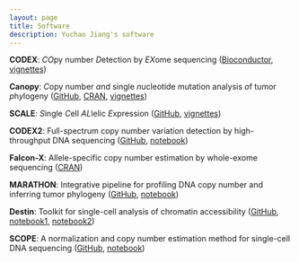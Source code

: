 ```yaml
---
layout: page
title: Software
description: Yuchao Jiang's software
---
```




**CODEX**: *CO*py number *D*etection by *EX*ome sequencing ([Bioconductor](http://www.bioconductor.org/packages/release/bioc/html/CODEX.html), [vignettes](http://www.bioconductor.org/packages/release/bioc/vignettes/CODEX/inst/doc/CODEX_vignettes.pdf))

**Canopy**: *C*opy number *a*nd single *n*ucleotide mutation analysis *o*f tumor *p*h*y*logeny ([GitHub](https://github.com/yuchaojiang/Canopy), [CRAN](https://cran.r-project.org/web/packages/Canopy/index.html), [vignettes](https://cran.rstudio.com/web/packages/Canopy/vignettes/Canopy_vignettes.pdf))

**SCALE**: *S*ingle *C*ell *AL*lelic *E*xpression ([GitHub](https://github.com/yuchaojiang/SCALE), [vignettes](https://github.com/yuchaojiang/SCALE/blob/master/demo/SCALE_vignettes.pdf))

**CODEX2**: Full-spectrum copy number variation detection by high-throughput DNA sequencing ([GitHub](https://github.com/yuchaojiang/CODEX2), [notebook](http://htmlpreview.github.io/?https://github.com/yuchaojiang/CODEX2/blob/master/demo/CODEX2.html))

**Falcon-X**: Allele-specific copy number estimation by whole-exome sequencing ([CRAN](https://CRAN.R-project.org/package=falconx))

**MARATHON**: Integrative pipeline for profiling DNA copy number and inferring tumor phylogeny ([GitHub](https://github.com/yuchaojiang/MARATHON), [notebook](https://rawgit.com/yuchaojiang/MARATHON/master/notebook/MARATHON.html))

**Destin**: Toolkit for single-cell analysis of chromatin accessibility ([GitHub](https://github.com/urrutiag/destin), [notebook1](https://rawgit.com/urrutiag/destin/master/package/vignettes/destinBuenrostroMouse.html), [notebook2](https://rawgit.com/urrutiag/destin/master/package/vignettes/destinPreisslP56.html))

**SCOPE**: A normalization and copy number estimation method for single-cell DNA
sequencing ([GitHub](https://github.com/rujinwang/SCOPE), [notebook](http://htmlpreview.github.io/?https://github.com/rujinwang/SCOPE/blob/master/SCOPE_tutorial.html))

